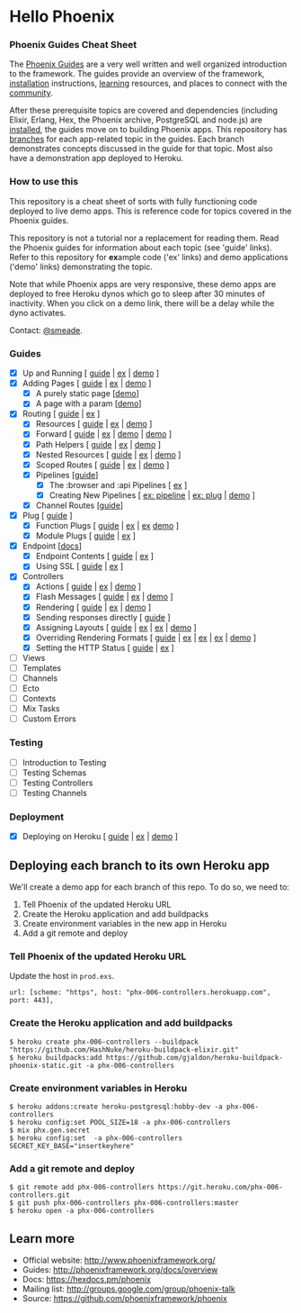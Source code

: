 # Hello Phoenix

### Phoenix Guides Cheat Sheet

The [Phoenix Guides](https://hexdocs.pm/phoenix/overview.html) are a very well written and well organized introduction to the framework. The guides provide an overview of the framework, [installation](https://hexdocs.pm/phoenix/installation.html) instructions, [learning](https://hexdocs.pm/phoenix/learning.html) resources, and places to connect with the [community](https://hexdocs.pm/phoenix/community.html).

After these prerequisite topics are covered and dependencies (including Elixir, Erlang, Hex, the Phoenix archive, PostgreSQL and node.js) are [installed](https://hexdocs.pm/phoenix/installation.html), the guides move on to building Phoenix apps. This repository has [branches](https://github.com/smeade/hellophoenix/branches/all) for each app-related topic in the guides. Each branch demonstrates concepts discussed in the guide for that topic. Most also have a demonstration app deployed to Heroku.

### How to use this

This repository is a cheat sheet of sorts with fully functioning code deployed to live demo apps. This is reference code for topics covered in the Phoenix guides.

This repository is not a tutorial nor a replacement for reading them. Read the Phoenix guides for information about each topic (see 'guide' links). Refer to this repository for **ex**ample code ('ex' links) and demo applications ('demo' links) demonstrating the topic. 

Note that while Phoenix apps are very responsive, these demo apps are deployed to free Heroku dynos which go to sleep after 30 minutes of inactivity. When you click on a demo link, there will be a delay while the dyno activates.

Contact: [@smeade](https://twitter.com/smeade).

### Guides
- [x] Up and Running [
    [guide](https://hexdocs.pm/phoenix/up_and_running.html#content) |
    [ex](https://github.com/smeade/hellophoenix/tree/phx-001-up-and-running) |
    [demo](https://phx-001-up-and-running.herokuapp.com)
    ]
- [x] Adding Pages [
    [guide](https://hexdocs.pm/phoenix/adding_pages.html) |
    [ex](https://github.com/smeade/hellophoenix/tree/phx-002-adding-pages) |
    [demo](https://phx-002-adding-pages.herokuapp.com)
    ]
  - [x] A purely static page [[demo](https://phx-002-adding-pages.herokuapp.com/hello)]
  - [x] A page with a param [[demo](https://phx-002-adding-pages.herokuapp.com/hello/Scott)]
- [x] Routing [
    [guide](https://hexdocs.pm/phoenix/routing.html) |
    [ex](https://github.com/smeade/hellophoenix/tree/phx-003-routing)
    ]
  - [x] Resources [
    [guide](https://hexdocs.pm/phoenix/routing.html#resources) |
    [ex](https://github.com/smeade/hellophoenix/blob/phx-003-routing/lib/hello_web/router.ex#L34) |
    [demo](https://phx-003-routing.herokuapp.com/users)
    ]
  - [x] Forward [
    [guide](https://hexdocs.pm/phoenix/routing.html#forward) |
    [ex](https://github.com/smeade/hellophoenix/blob/phx-003-routing/lib/hello_web/router.ex#L47-L50) |
    [demo](https://phx-003-routing.herokuapp.com/jobs) |
    [demo](https://phx-003-routing.herokuapp.com/jobs/active)
    ]
  - [x] Path Helpers [
    [guide](https://hexdocs.pm/phoenix/routing.html#path-helpers) |
    [ex](https://github.com/smeade/hellophoenix/blob/phx-003-routing/lib/hello_web/templates/layout/app.html.eex#L87-L90) |
    [demo](https://phx-003-routing.herokuapp.com/users?admin=true&active=false)
    ]
  - [x] Nested Resources [
      [guide](https://github.com/smeade/hellophoenix/blob/phx-003-routing/lib/hello_web/router.ex#L35) |
      [ex](https://github.com/smeade/hellophoenix/blob/phx-003-routing/lib/hello_web/router.ex#L32-L36) | 
      [demo](https://phx-003-routing.herokuapp.com/users/111/posts)
    ]
  - [x] Scoped Routes [
      [guide](https://hexdocs.pm/phoenix/routing.html#scoped-routes) |
      [ex](https://github.com/smeade/hellophoenix/blob/phx-003-routing/lib/hello_web/router.ex#L38-L44) |
      [demo](https://phx-003-routing.herokuapp.com/admin/users)
    ]
  - [x] Pipelines [[guide](https://hexdocs.pm/phoenix/routing.html#pipelines )]
    - [x] The :browser and :api Pipelines [
      [ex](https://github.com/smeade/hellophoenix/blob/phx-003-routing/lib/hello_web/router.ex#L5-L15)
    ]
    - [x] Creating New Pipelines [
      [ex: pipeline](https://github.com/smeade/hellophoenix/blob/phx-003-routing/lib/hello_web/router.ex#L17-L23) |
      [ex: plug](https://github.com/smeade/hellophoenix/blob/phx-003-routing/lib/plugs/admin.ex) |
      [demo](https://phx-003-routing.herokuapp.com/admin/users)
      ]
  - [x] Channel Routes [[guide](https://hexdocs.pm/phoenix/routing.html#channel-routes)]
- [x] Plug [
    [guide](https://hexdocs.pm/phoenix/plug.html)
    ]
  - [x] Function Plugs [
    [guide](https://hexdocs.pm/phoenix/plug.html#function-plugs) |
    [ex](https://github.com/smeade/hellophoenix/blob/phx-004-plug/lib/hello_web/controllers/user_controller.ex#L4) |
    [ex](https://github.com/smeade/hellophoenix/tree/phx-004-plug/lib/hello_web/controllers/user_controller.ex#L10-L14)
    [demo](https://phx-004-plug.herokuapp.com/users/)
    ]
  - [x] Module Plugs [
    [guide](https://hexdocs.pm/phoenix/plug.html#module-plugs) |
    [ex](https://github.com/smeade/hellophoenix/blob/phx-004-plug/lib/hello_web/plugs/locale.ex)
    ]
- [x] Endpoint [[docs](https://hexdocs.pm/phoenix/Phoenix.Endpoint.html)]
  - [x] Endpoint Contents [
    [guide](https://hexdocs.pm/phoenix/endpoint.html#endpoint-contents) |
    [ex](https://github.com/smeade/hellophoenix/tree/phx-005-endpoint/lib/hello_web/endpoint.ex)
    ]
  - [x] Using SSL [
    [guide](https://hexdocs.pm/phoenix/endpoint.html#using-ssl) |
    [ex](https://github.com/smeade/hellophoenix/blob/phx-005-endpoint/config/prod.exs#L19-L22)
    ]
- [x] Controllers
  - [x] Actions [
    [guide](https://hexdocs.pm/phoenix/controllers.html#actions) | 
    [ex](https://github.com/smeade/hellophoenix/blob/phx-006-controllers/lib/hello_web/controllers/hello_controller.ex#L14-L16) |
    [demo](https://phx-006-controllers.herokuapp.com/hello)
    ]
  - [x] Flash Messages [
    [guide](https://hexdocs.pm/phoenix/controllers.html#flash-messages) | 
    [ex](https://github.com/smeade/hellophoenix/blob/phx-006-controllers/lib/hello_web/controllers/hello_controller.ex#L8-L9) |
    [demo](https://phx-006-controllers.herokuapp.com/hello/@smeade)
    ]
  - [x] Rendering [
    [guide](https://hexdocs.pm/phoenix/controllers.html#rendering) | 
    [ex](https://github.com/smeade/hellophoenix/blob/phx-006-controllers/lib/hello_web/controllers/hello_controller.ex#L4-L8) | 
    [demo](https://phx-006-controllers.herokuapp.com/hello)
    ]
  - [x] Sending responses directly [
    [guide](https://hexdocs.pm/phoenix/controllers.html#sending-responses-directly) ]
  - [x] Assigning Layouts [
    [guide](https://hexdocs.pm/phoenix/controllers.html#assigning-layouts) |
    [ex](https://github.com/smeade/hellophoenix/blob/phx-006-controllers/lib/hello_web/controllers/page_controller.ex#L7) |
    [ex](https://github.com/smeade/hellophoenix/blob/phx-006-controllers/lib/hello_web/templates/layout/admin.html.eex) | 
    [demo](https://phx-006-controllers.herokuapp.com)
    ]
  - [x] Overriding Rendering Formats [
    [guide](https://hexdocs.pm/phoenix/controllers.html#overriding-rendering-formats) |
    [ex](https://github.com/smeade/hellophoenix/blob/phx-006-controllers/lib/hello_web/router.ex#L6) | 
    [ex](https://github.com/smeade/hellophoenix/blob/phx-006-controllers/lib/hello_web/templates/page/index.text.eex) | 
    [ex](https://github.com/smeade/hellophoenix/blob/phx-006-controllers/lib/hello_web/controllers/page_controller.ex#L8) | 
    [demo](https://phx-006-controllers.herokuapp.com/?_format=text&message=CrazyTown!)
    ]
  - [x] Setting the HTTP Status [
    [guide](https://hexdocs.pm/phoenix/controllers.html#setting-the-http-status) |
    [ex](https://github.com/smeade/hellophoenix/blob/phx-006-controllers/lib/hello_web/controllers/page_controller.ex#L6)
    ]
- [ ] Views
- [ ] Templates
- [ ] Channels
- [ ] Ecto
- [ ] Contexts
- [ ] Mix Tasks
- [ ] Custom Errors

### Testing
- [ ] Introduction to Testing
- [ ] Testing Schemas
- [ ] Testing Controllers
- [ ] Testing Channels

### Deployment
- [x] Deploying on Heroku [
[guide](https://hexdocs.pm/phoenix/heroku.html#content) |
[ex](https://github.com/smeade/hellophoenix/tree/phx-001-up-and-running) |
[demo](https://phx-001-up-and-running.herokuapp.com)
]

## Deploying each branch to its own Heroku app

We'll create a demo app for each branch of this repo. To do so, we need to:

1. Tell Phoenix of the updated Heroku URL
2. Create the Heroku application and add buildpacks
3. Create environment variables in the new app in Heroku
4. Add a git remote and deploy

### Tell Phoenix of the updated Heroku URL

Update the host in `prod.exs`.

```
url: [scheme: "https", host: "phx-006-controllers.herokuapp.com", port: 443],
```

### Create the Heroku application and add buildpacks

```
$ heroku create phx-006-controllers --buildpack "https://github.com/HashNuke/heroku-buildpack-elixir.git"
$ heroku buildpacks:add https://github.com/gjaldon/heroku-buildpack-phoenix-static.git -a phx-006-controllers
```

### Create environment variables in Heroku

```
$ heroku addons:create heroku-postgresql:hobby-dev -a phx-006-controllers
$ heroku config:set POOL_SIZE=18 -a phx-006-controllers
$ mix phx.gen.secret
$ heroku config:set  -a phx-006-controllers SECRET_KEY_BASE="insertkeyhere"
```

### Add a git remote and deploy

```
$ git remote add phx-006-controllers https://git.heroku.com/phx-006-controllers.git
$ git push phx-006-controllers phx-006-controllers:master
$ heroku open -a phx-006-controllers
```

## Learn more

  * Official website: http://www.phoenixframework.org/
  * Guides: http://phoenixframework.org/docs/overview
  * Docs: https://hexdocs.pm/phoenix
  * Mailing list: http://groups.google.com/group/phoenix-talk
  * Source: https://github.com/phoenixframework/phoenix
